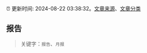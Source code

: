 :alarm_clock: 更新时间: 2024-08-22 03:38:32。[文章来源](/README.md)、[文章分类](/TAGS.md)

## 报告


> 关键字：`报告`、`月报`




